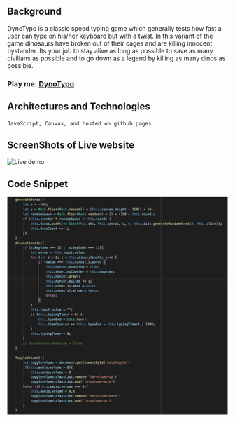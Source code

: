 ## Background

DynoTypo is a classic speed typing game which generally tests how fast a user can type on his/her keyboard but with a twist. In this variant of the game dinosaurs have broken out of their cages and are killing innocent bystander. Its your job to stay alive as long as possible to save as many civilians as possible and to go down as a legend by killing as many dinos as possible.

### Play me: [DynoTypo](https://samisherif95.github.io/DynoTypo/)

## Architectures and Technologies
    JavaScript, Canvas, and hosted on github pages

## ScreenShots of Live website

![Live demo](https://github.com/samisherif95/DynoTypo/blob/master/dist/public/images/ScreenShotDyno.png "DynoTypo live")

## Code Snippet
  ![Live demo](https://github.com/samisherif95/DynoTypo/blob/master/dist/public/images/codeSnippet.png "DynoTypo live")

